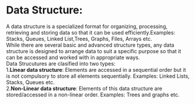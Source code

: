 # Data Structure:
A data structure is a specialized format for organizing, processing, retrieving and storing data so that it can be used efficiently.Examples: Stacks, Queues, Linked List,Trees, Graphs, Files, Arrays etc. <br>
While there are several basic and advanced structure types, any data structure is designed to arrange data to suit a specific purpose so that it can be accessed and worked with in appropriate ways. <br>
Data Strucutures are clasified into two types:<br>
  1.<b>Linear data structure</b>: Elements are accessed in a sequential order but it is not compulsory to store all elements sequentially. Examples: Linked Lists, Stacks, Queues etc.<br>
  2.<b>Non-Linear data structure</b>: Elements of this data structure are stored/accessed in a non-linear order. Examples: Trees and graphs etc.
